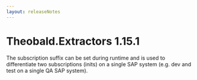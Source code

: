 ```yaml
---
layout: releaseNotes
---
```


# Theobald.Extractors 1.15.1

The subscription suffix can be set during runtime and is used to differentiate two subscriptions (inits) on a single SAP system (e.g. dev and test on a single QA SAP system).
